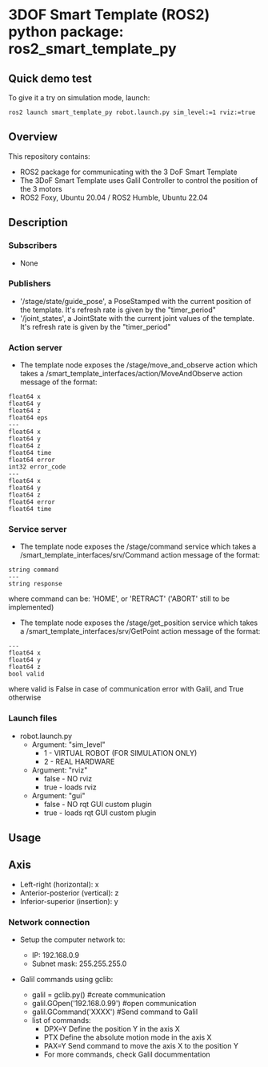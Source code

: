 # 3DOF Smart Template (ROS2) python package: ros2_smart_template_py

## Quick demo test
To give it a try on simulation mode, launch:
```
ros2 launch smart_template_py robot.launch.py sim_level:=1 rviz:=true
```

## Overview
This repository contains:

- ROS2 package for communicating with the 3 DoF Smart Template
- The 3DoF Smart Template uses Galil Controller to control the position of the 3 motors
- ROS2 Foxy, Ubuntu 20.04 / ROS2 Humble, Ubuntu 22.04

## Description
### Subscribers
- None

### Publishers
- '/stage/state/guide_pose', a PoseStamped with the current position of the template. It's refresh rate is given by the "timer_period"
- '/joint_states', a JointState with the current joint values of the template. It's refresh rate is given by the "timer_period"

### Action server

- The template node exposes the /stage/move_and_observe action which takes a /smart_template_interfaces/action/MoveAndObserve action message of the format:
```
float64 x
float64 y
float64 z
float64 eps
---
float64 x
float64 y
float64 z
float64 time
float64 error
int32 error_code
---
float64 x
float64 y
float64 z
float64 error
float64 time
```

### Service server

- The template node exposes the /stage/command service which takes a /smart_template_interfaces/srv/Command action message of the format:
```
string command
---
string response
```
where command can be: 'HOME', or 'RETRACT' ('ABORT' still to be implemented)

- The template node exposes the /stage/get_position service which takes a /smart_template_interfaces/srv/GetPoint action message of the format:
```
---
float64 x
float64 y
float64 z
bool valid
```
where valid is False in case of communication error with Galil, and True otherwise

### Launch files
- robot.launch.py
  * Argument: "sim_level"
    * 1 - VIRTUAL ROBOT (FOR SIMULATION ONLY)
    * 2 - REAL HARDWARE 
  * Argument: "rviz"
    * false - NO rviz
    * true - loads rviz
  * Argument: "gui"
    * false - NO rqt GUI custom plugin
    * true - loads rqt GUI custom plugin

## Usage <a name="usage"></a>
## Axis
- Left-right (horizontal): x
- Anterior-posterior (vertical): z
- Inferior-superior (insertion): y

### Network connection
- Setup the computer network to:
  * IP: 192.168.0.9
  * Subnet mask: 255.255.255.0
 
- Galil commands using gclib:
  * galil = gclib.py() #create communication 
  * galil.GOpen('192.168.0.99') #open communication
  * galil.GCommand('XXXX') #Send command to Galil
  * list of commands:
    - DPX=Y Define the position Y in the axis X
    - PTX Define the absolute motion mode in the axis X
    - PAX=Y Send command to move the axis X to the position Y
    - For more commands, check Galil docummentation 
